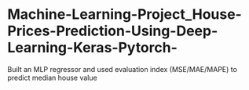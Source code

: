 # Machine-Learning-Project_House-Prices-Prediction-Using-Deep-Learning-Keras-Pytorch-
Built an MLP regressor and used evaluation index (MSE/MAE/MAPE) to predict median house value
